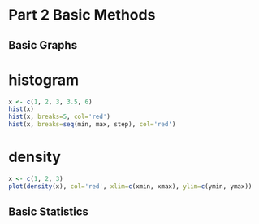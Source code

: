 Part 2 Basic Methods
=======================

Basic Graphs
------------------
# histogram
```R
x <- c(1, 2, 3, 3.5, 6)
hist(x)
hist(x, breaks=5, col='red')  
hist(x, breaks=seq(min, max, step), col='red')
```
# density 
```R
x <- c(1, 2, 3)
plot(density(x), col='red', xlim=c(xmin, xmax), ylim=c(ymin, ymax))
```

Basic Statistics
------------------
```R

```
